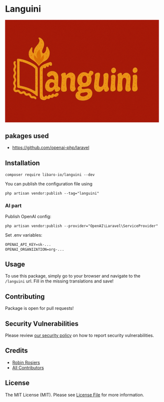 # Languini

![Languini](src/public/image.png)

## pakages used
- https://github.com/openai-php/laravel

## Installation

```shell
composer require libaro-io/languini --dev
```

You can publish the configuration file using

```shell
php artisan vendor:publish --tag="languini"
```

### AI part

Publish OpenAI config:

```shell
php artisan vendor:publish --provider="OpenAI\Laravel\ServiceProvider"
```

Set .env variables:

```
OPENAI_API_KEY=sk-...
OPENAI_ORGANIZATION=org-...
```

## Usage

To use this package, simply go to your browser and navigate to the `/languini` url. Fill in the missing translations and save!

## Contributing

Package is open for pull requests!

## Security Vulnerabilities

Please review [our security policy](../../security/policy) on how to report security vulnerabilities.

## Credits

- [Robin Rosiers](https://github.com/RosiersRobin)
- [All Contributors](../../contributors)

## License

The MIT License (MIT). Please see [License File](LICENSE.md) for more information.